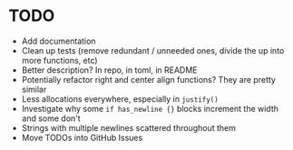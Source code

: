 # TODO

- Add documentation
- Clean up tests (remove redundant / unneeded ones, divide the up into more functions, etc)
- Better description? In repo, in toml, in README
- Potentially refactor right and center align functions?  They are pretty similar
- Less allocations everywhere, especially in `justify()`
- Investigate why some `if has_newline {}` blocks increment the width and some don't
- Strings with multiple newlines scattered throughout them
- Move TODOs into GitHub Issues

